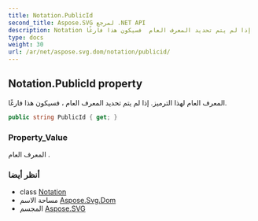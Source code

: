 ```yaml
---
title: Notation.PublicId
second_title: Aspose.SVG لمرجع .NET API
description: Notation ملكية. المعرف العام لهذا الترميز. إذا لم يتم تحديد المعرف العام  فسيكون هذا فارغًا.
type: docs
weight: 30
url: /ar/net/aspose.svg.dom/notation/publicid/
---
```

## Notation.PublicId property

المعرف العام لهذا الترميز. إذا لم يتم تحديد المعرف العام ، فسيكون هذا فارغًا.

```csharp
public string PublicId { get; }
```

### Property_Value

المعرف العام .

### أنظر أيضا

* class [Notation](../)
* مساحة الاسم [Aspose.Svg.Dom](../../notation/)
* المجسم [Aspose.SVG](../../../)


